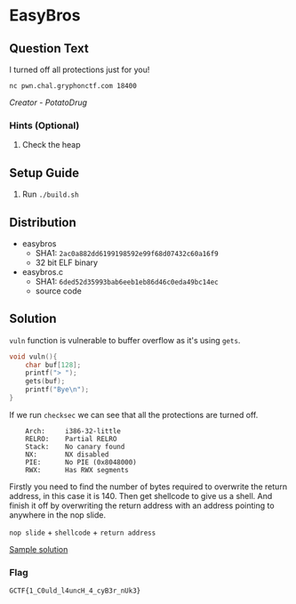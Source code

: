 # EasyBros

## Question Text

I turned off all protections just for you!

`nc pwn.chal.gryphonctf.com 18400`

*Creator - PotatoDrug*

### Hints (Optional)
1. Check the heap

## Setup Guide
1. Run `./build.sh`

## Distribution
- easybros
    - SHA1: `2ac0a882dd6199198592e99f68d07432c60a16f9`
    - 32 bit ELF binary
- easybros.c
    - SHA1: `6ded52d35993bab6eeb1eb86d46c0eda49bc14ec`
    - source code

## Solution
`vuln` function is vulnerable to buffer overflow as it's using `gets`.
```c
void vuln(){
    char buf[128];
    printf("> ");
    gets(buf);
    printf("Bye\n");
}
```

If we run `checksec` we can see that all the protections are turned off.
```
    Arch:     i386-32-little
    RELRO:    Partial RELRO
    Stack:    No canary found
    NX:       NX disabled
    PIE:      No PIE (0x8048000)
    RWX:      Has RWX segments
```

Firstly you need to find the number of bytes required to overwrite the return address, in this case it is 140. Then get shellcode to give us a shell. And finish it off by overwriting the return address with an address pointing to anywhere in the nop slide.

`nop slide` + `shellcode` + `return address`

[Sample solution](solution/solve.py)

### Flag
`GCTF{1_C0uld_l4uncH_4_cyB3r_nUk3}`
